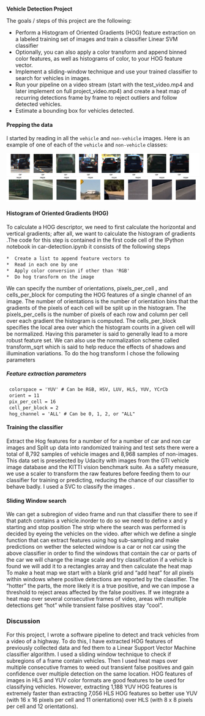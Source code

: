 
**Vehicle Detection Project**

The goals / steps of this project are the following:

* Perform a Histogram of Oriented Gradients (HOG) feature extraction on a labeled training set of images and train a classifier Linear SVM classifier
* Optionally, you can also apply a color transform and append binned color features, as well as histograms of color, to your HOG feature vector. 
* Implement a sliding-window technique and use your trained classifier to search for vehicles in images.
* Run your pipeline on a video stream (start with the test_video.mp4 and later implement on full project_video.mp4) and create a heat map of recurring detections frame by frame to reject outliers and follow detected vehicles.
* Estimate a bounding box for vehicles detected.

#### Prepping the data
I started by reading in all the `vehicle` and `non-vehicle` images.  Here is an example of one of each of the `vehicle` and `non-vehicle` classes:

![png](./output_images/cars.png)
![png](./output_images/notcars.png)
#### Histogram of Oriented Gradients (HOG)

To calculate a HOG descriptor, we need to first calculate the horizontal and vertical gradients; after all, we want to calculate the histogram of gradients .The code for this step is contained in the first code cell of the IPython notebook  in car-detection.ipynb  it consists of the following steps 

    *  Create a list to append feature vectors to
    *  Read in each one by one
    *  Apply color conversion if other than 'RGB'
    *  Do hog transform on the image 
 
We can specify the number of orientations, pixels_per_cell , and cells_per_block for computing the HOG features of a single channel of an image. The number of orientations is the number of orientation bins that the gradients of the pixels of each cell will be split up in the histogram. The pixels_per_cells is the number of pixels of each row and column per cell over each gradient the histogram is computed. The cells_per_block specifies the local area over which the histogram counts in a given cell will be normalized. Having this parameter is said to generally lead to a more robust feature set. We can also use the normalization scheme called transform_sqrt which is said to help reduce the effects of shadows and illumination variations. To do the hog transform I chose the following parameters

##### Feature extraction parameters
     colorspace = 'YUV' # Can be RGB, HSV, LUV, HLS, YUV, YCrCb
     orient = 11
     pix_per_cell = 16
     cell_per_block = 2
     hog_channel = 'ALL' # Can be 0, 1, 2, or "ALL"
     
#### Training the classifier 
Extract the  Hog features for a number of for a number of car and non car images and Split up data into randomized training and test sets there were a  total of 8,792 samples of vehicle images and 8,968 samples of non-images. This data set is preselected by Udacity with images from the GTI vehicle image database and the KITTI vision benchmark suite. As a safety measure, we use a scaler to transform the raw features before feeding them to our classifier for training or predicting, reducing the chance of our classifier to behave badly. I used a SVC to classify the images .

#### Sliding Window search 
We can get a subregion of video frame and run that classifier there to see if that patch contains a vehicle.inorder to do so we need to define x and y starting and stop position The strip where the search was performed is decided by eyeing the vehicles on the video. after which we define a single function that can extract features using hog sub-sampling and make  predictions on  wether the selected window is a car or not car using the above classifier in order to find the windows that contain the car or parts of the car we will change the image scale and try classification if a vehicle is found we will add it to a rectangles array and then calculate the heat map  To make a heat map we start with a blank grid and “add heat” for all pixels within windows where positive detections are reported by the classifier. The “hotter” the parts, the more likely it is a true positive, and we can impose a threshold to reject areas affected by the false positives. If we integrate a heat map over several consecutive frames of video, areas with multiple detections get “hot” while transient false positives stay “cool”.
### Discussion
For this project, I wrote a software pipeline to detect and track vehicles from a video of a highway. To do this, I have extracted HOG features of previously collected data and fed them to a Linear Support Vector Machine classifier algorithm. I used a sliding window technique to check if subregions of a frame contain vehicles. Then I used heat maps over multiple consecutive frames to weed out transient false positives and gain confidence over multiple detection on the same location.
HOG features of images in HLS and YUV color formats are good features to be used for classifying vehicles. However, extracting 1,188 YUV HOG features is extremely faster than extracting 7,056 HLS HOG features so better use YUV (with 16 x 16 pixels per cell and 11 orientations) over HLS (with 8 x 8 pixels per cell and 12 orientations).
